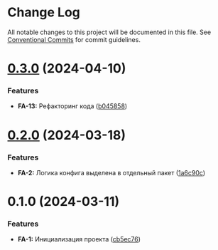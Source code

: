 # Change Log

All notable changes to this project will be documented in this file.
See [Conventional Commits](https://conventionalcommits.org) for commit guidelines.

# [0.3.0](https://gitlab.x5food.tech/npm/x5digital/fe-app/compare/@imolater/fe-app-types@0.2.0...@imolater/fe-app-types@0.3.0) (2024-04-10)


### Features

* **FA-13:** Рефакторинг кода ([b045858](https://gitlab.x5food.tech/npm/x5digital/fe-app/commit/b045858259d56aa280a11ff07dc844f05a7519dd))





# [0.2.0](https://gitlab.x5food.tech/npm/x5digital/fe-app/compare/@imolater/fe-app-types@0.1.0...@imolater/fe-app-types@0.2.0) (2024-03-18)


### Features

* **FA-2:** Логика конфига выделена в отдельный пакет ([1a6c90c](https://gitlab.x5food.tech/npm/x5digital/fe-app/commit/1a6c90cf0923af056371f221b1adec4990d7fcd7))





# 0.1.0 (2024-03-11)


### Features

* **FA-1:** Инициализация проекта ([cb5ec76](https://gitlab.x5food.tech/npm/x5digital/fe-app/commit/cb5ec76f64b51d3660251761209b9cfcc89be0d1))
